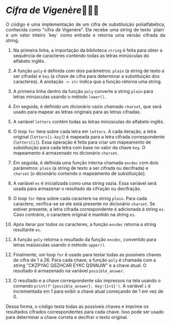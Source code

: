 # <i>Cifra de Vigenère</i>👨🏻‍💻
<p align="justify"> O código é uma implementação de um cifra de substituição polialfabética, conhecida como "cifra de Vigenère". Ele recebe uma string de texto `plain` e um valor inteiro `key` como entrada e retorna uma versão cifrada da string.</p>

1. Na primeira linha, a importação da biblioteca `string` é feita para obter a sequência de caracteres contendo todas as letras minúsculas do alfabeto inglês.

2. A função `poly` é definida com dois parâmetros: `plain` (a string de texto a ser cifrada) e `key` (a chave de cifra para determinar a substituição dos caracteres). A anotação `-> str` indica que a função retorna uma string.

3. A primeira linha dentro da função `poly` converte a string `plain` para letras minúsculas usando o método `lower()`.

4. Em seguida, é definido um dicionário vazio chamado `charset`, que será usado para mapear as letras originais para as letras cifradas.

5. A variável `letters` contém todas as letras minúsculas do alfabeto inglês.

6. O loop `for` itera sobre cada letra em `letters`. A cada iteração, a letra original (`letters[i-key]`) é mapeada para a letra cifrada correspondente (`letters[i]`). Essa operação é feita para criar um mapeamento de substituição para cada letra com base no valor da chave `key`. O mapeamento é armazenado no dicionário `charset`.

7. Em seguida, é definida uma função interna chamada `encdec` com dois parâmetros: `plain` (a string de texto a ser cifrada ou decifrada) e `charset` (o dicionário contendo o mapeamento de substituição).

8. A variável `es` é inicializada como uma string vazia. Essa variável será usada para armazenar o resultado da cifração ou decifração.

9. O loop `for` itera sobre cada caractere na string `plain`. Para cada caractere, verifica-se se ele está presente no dicionário `charset`. Se estiver presente, a letra cifrada correspondente é adicionada à string `es`. Caso contrário, o caractere original é mantido na string `es`.

10. Após iterar por todos os caracteres, a função `encdec` retorna a string resultante `es`.

11. A função `poly` retorna o resultado da função `encdec`, convertido para letras maiúsculas usando o método `upper()`.

12. Finalmente, um loop `for` é usado para testar todas as possíveis chaves de cifra de 1 a 26. Para cada chave, a função `poly` é chamada com a string "CKZPYAC QSZHCAR EYKC QSNNJW" e a chave atual. O resultado é armazenado na variável `possible_answer`.

13. O resultado e a chave correspondente são impressos na tela usando o comando `print(f'{possible_answer}, Key:{i+1}')`. A variável `i` é incrementada em 1 para exibir a chave atual começando de 1 em vez de 0.

Dessa forma, o código testa todas as possíveis chaves e imprime os resultados cifrados correspondentes para cada chave. Isso pode ser usado para determinar a chave correta e decifrar o texto original.
